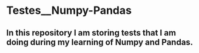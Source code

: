 # Testes__Numpy-Pandas
## In this repository I am storing tests that I am doing during my learning of Numpy and Pandas.
